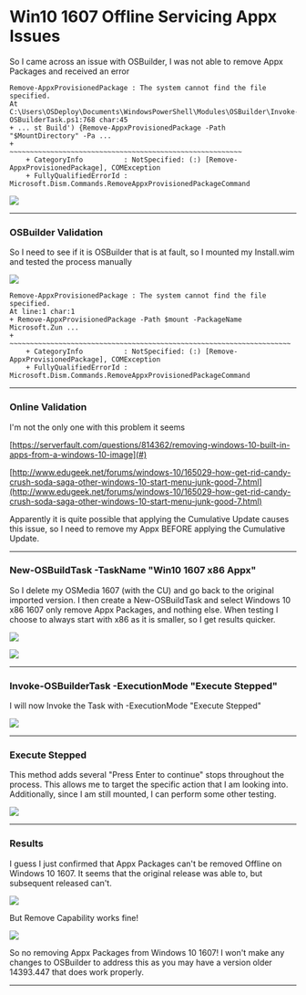 # Win10 1607 Offline Servicing Appx Issues

So I came across an issue with OSBuilder, I was not able to remove Appx Packages and received an error

```
Remove-AppxProvisionedPackage : The system cannot find the file specified.
At C:\Users\OSDeploy\Documents\WindowsPowerShell\Modules\OSBuilder\Invoke-OSBuilderTask.ps1:768 char:45
+ ... st Build') {Remove-AppxProvisionedPackage -Path "$MountDirectory" -Pa ...
+                 ~~~~~~~~~~~~~~~~~~~~~~~~~~~~~~~~~~~~~~~~~~~~~~~~~~~~~~~~~
    + CategoryInfo          : NotSpecified: (:) [Remove-AppxProvisionedPackage], COMException
    + FullyQualifiedErrorId : Microsoft.Dism.Commands.RemoveAppxProvisionedPackageCommand
```

![](/assets/2018-07-20_12-32-03.png)

---

### OSBuilder Validation

So I need to see if it is OSBuilder that is at fault, so I mounted my Install.wim and tested the process manually

![](/assets/2018-07-20_12-38-42.png)

```
Remove-AppxProvisionedPackage : The system cannot find the file specified.
At line:1 char:1
+ Remove-AppxProvisionedPackage -Path $mount -PackageName Microsoft.Zun ...
+ ~~~~~~~~~~~~~~~~~~~~~~~~~~~~~~~~~~~~~~~~~~~~~~~~~~~~~~~~~~~~~~~~~~~~~
    + CategoryInfo          : NotSpecified: (:) [Remove-AppxProvisionedPackage], COMException
    + FullyQualifiedErrorId : Microsoft.Dism.Commands.RemoveAppxProvisionedPackageCommand
```

---

### Online Validation

I'm not the only one with this problem it seems

[https://serverfault.com/questions/814362/removing-windows-10-built-in-apps-from-a-windows-10-image](#)

[http://www.edugeek.net/forums/windows-10/165029-how-get-rid-candy-crush-soda-saga-other-windows-10-start-menu-junk-good-7.html](http://www.edugeek.net/forums/windows-10/165029-how-get-rid-candy-crush-soda-saga-other-windows-10-start-menu-junk-good-7.html)

Apparently it is quite possible that applying the Cumulative Update causes this issue, so I need to remove my Appx BEFORE applying the Cumulative Update.

---

### New-OSBuildTask -TaskName "Win10 1607 x86 Appx"

So I delete my OSMedia 1607 \(with the CU\) and go back to the original imported version.  I then create a New-OSBuildTask and select Windows 10 x86 1607 only remove Appx Packages, and nothing else.  When testing I choose to always start with x86 as it is smaller, so I get results quicker.

![](/assets/2018-07-20_12-51-25.png)

![](/assets/2018-07-20_12-50-24.png)

---

### Invoke-OSBuilderTask -ExecutionMode "Execute Stepped"

I will now Invoke the Task with -ExecutionMode "Execute Stepped"

![](/assets/2018-07-20_12-58-38.png)

---

### Execute Stepped

This method adds several "Press Enter to continue" stops throughout the process.  This allows me to target the specific action that I am looking into.  Additionally, since I am still mounted, I can perform some other testing.

![](/assets/2018-07-20_13-02-33.png)

---

### Results

I guess I just confirmed that Appx Packages can't be removed Offline on Windows 10 1607.  It seems that the original release was able to, but subsequent released can't.

![](/assets/2018-07-20_13-05-59.png)

But Remove Capability works fine!

![](/assets/2018-07-20_13-07-49.png)

So no removing Appx Packages from Windows 10 1607!  I won't make any changes to OSBuilder to address this as you may have a version older 14393.447 that does work properly.

---



